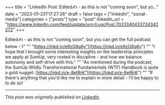 +++
title = "LinkedIn Post: Edited✍️ - as this is not "coming soon", but yo..."
date = "2023-01-23T17:27:26"
draft = false
tags = ["linkedin", "social-media"]
categories = ["posts"]
type = "post"
linkedin_url = "https://www.linkedin.com/feed/update/urn:li:ugcPost:7023340433724342272"
+++

Edited✍️ - as this is not "coming soon", but you can get the full podcast below :-)"
""
"[https://lnkd.in/e9zG8g6y"](https://lnkd.in/e9zG8g6y")
""
"I hope that I brought some interesting insights on the leadership principles we apply at SumUp, very rooted in discipline - and how we balance autonomy and self-drive with this."
""
"As mentioned during the podcast, the SumUp Wildly Transformational Fundamentals (WTF) Handbook is quite a gold nugget: [https://lnkd.in/e-8etRrK"](https://lnkd.in/e-8etRrK")
""
"If there's anything that you'd like me to explain in more detail - I'll be happy to to do so!

---

*This post was originally published on [LinkedIn](https://www.linkedin.com/in/adrianmoreno/recent-activity/all/).*